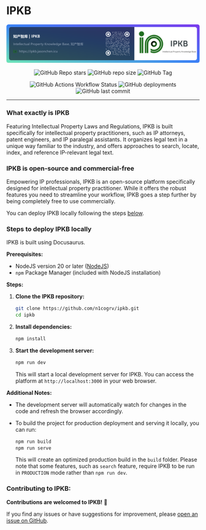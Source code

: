 # IPKB 

![Intellectual Property Knowledge Base](./ipkb-bookmark.png)



<p align="center">
<img alt="GitHub Repo stars" src="https://img.shields.io/github/stars/n1cogrv/ipkb?style=for-the-badge&link=https%3A%2F%2Fgithub.com%2Fn1cogrv%2Fipkb">
<img alt="GitHub repo size" src="https://img.shields.io/github/repo-size/n1cogrv/ipkb?style=for-the-badge&link=https%3A%2F%2Fgithub.com%2Fn1cogrv%2Fipkb">
<img alt="GitHub Tag" src="https://img.shields.io/github/v/tag/n1cogrv/ipkb?style=for-the-badge&link=https%3A%2F%2Fgithub.com%2Fn1cogrv%2Fipkb%2Ftags">
</p>

<p align="center">
<img alt="GitHub Actions Workflow Status" src="https://img.shields.io/github/actions/workflow/status/n1cogrv/ipkb/test-build.yml?style=for-the-badge&link=https%3A%2F%2Fgithub.com%2Fn1cogrv%2Fipkb%2Factions">
<img alt="GitHub deployments" src="https://img.shields.io/github/deployments/n1cogrv/ipkb/production?style=for-the-badge&label=Production%20Build&link=https%3A%2F%2Fgithub.com%2Fn1cogrv%2Fipkb%2Fdeployments%2FProduction">
<img alt="GitHub last commit" src="https://img.shields.io/github/last-commit/n1cogrv/ipkb?style=for-the-badge&label=Last%20Commit&link=https%3A%2F%2Fgithub.com%2Fn1cogrv%2Fipkb%2Fcommits%2Fmaster%2F">
</p>

---

### What exactly is IPKB

Featuring Intellectual Property Laws and Regulations, IPKB is built specifically for intellectual property practitioners, such as IP attorneys, patent engineers, and IP paralegal assistants. It organizes legal text in a unique way familiar to the industry, and offers approaches to search, locate, index, and reference IP-relevant legal text.

### IPKB is open-source and commercial-free

Empowering IP professionals, IPKB is an open-source platform specifically designed for intellectual property practitioner. While it offers the robust features you need to streamline your workflow, IPKB goes a step further by being completely free to use commercially. 

You can deploy IPKB locally following the steps [below](#steps-to-deploy-ipkb-locally).

### Steps to deploy IPKB locally

IPKB is built using Docusaurus.

**Prerequisites:**

* NodeJS version 20 or later ([NodeJS](https://nodejs.org/))
* `npm` Package Manager (included with NodeJS installation)

**Steps:**

1. **Clone the IPKB repository:**

   ```bash
   git clone https://github.com/n1cogrv/ipkb.git
   cd ipkb
   ```

2. **Install dependencies:**

   ```bash
   npm install
   ```

3. **Start the development server:**

   ```bash
   npm run dev
   ```

   This will start a local development server for IPKB. You can access the platform at `http://localhost:3000` in your web browser.

**Additional Notes:**

* The development server will automatically watch for changes in the code and refresh the browser accordingly.
* To build the project for production deployment and serving it locally, you can run:

   ```bash
   npm run build
   npm run serve
   ```

   This will create an optimized production build in the `build` folder. Please note that some features, such as `search` feature, require IPKB to be run in `PRODUCTION` mode rather than `npm run dev`.

### Contributing to IPKB:

**Contributions are welcomed to IPKB!** 🎉  

If you find any issues or have suggestions for improvement, please [open an issue on GitHub](https://github.com/n1cogrv/ipkb/issues/new).


